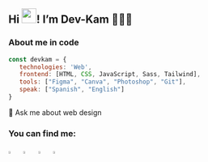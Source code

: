 ## Hi <img src="https://github.com/sciencepal/sciencepal/blob/master/assets/Hi.gif" width="29px">! I’m Dev-Kam 👨🏽‍💻

### About me in code

 ```js
 const devkam = {
    technologies: 'Web',
    frontend: [HTML, CSS, JavaScript, Sass, Tailwind],
    tools: ["Figma", "Canva", "Photoshop", "Git"],
    speak: ["Spanish", "English"]
}
```
💬 Ask me about web design

### You can find me:
  [<img src="https://img.icons8.com/color/48/000000/twitter.png" width="3.5%"/>](https://twitter.com/devk4m) &nbsp; [<img src="https://img.icons8.com/fluent/48/000000/instagram-new.png" width="3.5%"/>](https://www.instagram.com/dev__kam/) &nbsp; [<img src="https://img.icons8.com/color/48/000000/linkedin.png" width="3.5%"/>](https://www.linkedin.com/in/devkam/) &nbsp; <a href="mailto:developerkaam@gmail.com"> <img src="https://img.icons8.com/fluent/48/000000/gmail.png" width="3.5%"/>
